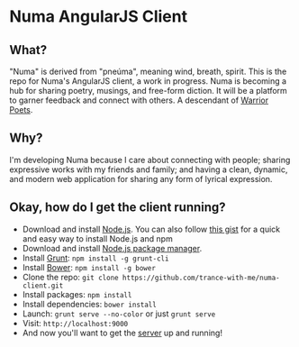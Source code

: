 # Numa AngularJS Client

## What?
"Numa" is derived from "pneúma", meaning wind, breath, spirit. This is the repo for Numa's AngularJS client, a work in progress. Numa is becoming a hub for sharing poetry, musings, and free-form diction. It will be a platform to garner feedback and connect with others. A descendant of [Warrior Poets](https://github.com/trance-with-me/Warrior-Poets).

## Why?
I'm developing Numa because I care about connecting with people; sharing expressive works with my friends and family; and having a clean, dynamic, and modern web application for sharing any form of lyrical expression.

## Okay, how do I get the client running?
* Download and install [Node.js](http://www.nodejs.org/download/). You can also follow [this gist](https://gist.github.com/isaacs/579814) for a quick and easy way to install Node.js and npm
* Download and install [Node.js package manager](https://github.com/npm/npm).
* Install [Grunt](http://gruntjs.com/): `npm install -g grunt-cli` 
* Install [Bower](http://bower.io/): `npm install -g bower`
* Clone the repo: `git clone https://github.com/trance-with-me/numa-client.git`
* Install packages: `npm install`
* Install dependencies: `bower install`
* Launch: `grunt serve --no-color` or just `grunt serve`
* Visit: `http://localhost:9000`
* And now you'll want to get the [server](https://github.com/trance-with-me/numa-restful-api) up and running!
